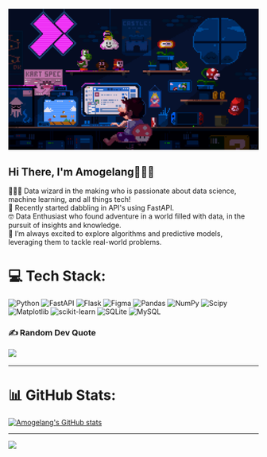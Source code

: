 ![Header Image](https://github.com/Just-Aymz/Just-Aymz/blob/main/coding_pixel_jeff.gif)

## Hi There, I'm Amogelang🙋🏾‍♂️

👨🏾‍💻 Data wizard in the making who is passionate about data science, machine learning, and all things tech!<br>
🌱 Recently started dabbling in API's using FastAPI.<br>
🤓 Data Enthusiast who found adventure in a world filled with data, in the pursuit of insights and knowledge.<br>
🤖 I’m always excited to explore algorithms and predictive models, leveraging them to tackle real-world problems.<br>

# 💻 Tech Stack:
![Python](https://img.shields.io/badge/python-3670A0?style=for-the-badge&logo=python&logoColor=ffdd54) ![FastAPI](https://img.shields.io/badge/FastAPI-005571?style=for-the-badge&logo=fastapi) ![Flask](https://img.shields.io/badge/flask-%23000.svg?style=for-the-badge&logo=flask&logoColor=white) ![Figma](https://img.shields.io/badge/figma-%23F24E1E.svg?style=for-the-badge&logo=figma&logoColor=white) ![Pandas](https://img.shields.io/badge/pandas-%23150458.svg?style=for-the-badge&logo=pandas&logoColor=white) ![NumPy](https://img.shields.io/badge/numpy-%23013243.svg?style=for-the-badge&logo=numpy&logoColor=white) ![Scipy](https://img.shields.io/badge/SciPy-%230C55A5.svg?style=for-the-badge&logo=scipy&logoColor=%white) ![Matplotlib](https://img.shields.io/badge/Matplotlib-%23ffffff.svg?style=for-the-badge&logo=Matplotlib&logoColor=black) ![scikit-learn](https://img.shields.io/badge/scikit--learn-%23F7931E.svg?style=for-the-badge&logo=scikit-learn&logoColor=white) ![SQLite](https://img.shields.io/badge/sqlite-%2307405e.svg?style=for-the-badge&logo=sqlite&logoColor=white) ![MySQL](https://img.shields.io/badge/mysql-4479A1.svg?style=for-the-badge&logo=mysql&logoColor=white)
### ✍️ Random Dev Quote
![](https://quotes-github-readme.vercel.app/api?type=horizontal&theme=radical)

---
<!-- Proudly created with GPRM ( https://gprm.itsvg.in ) -->
<!-- Github Stats from https://github.com/anuraghazra/github-readme-stats -->
# 📊 GitHub Stats:
[![Amogelang's GitHub stats](https://github-readme-stats.vercel.app/api?username=Just-Aymz&show_icons=true&theme=radical)](https://github.com/anuraghazra/github-readme-stats)

---
[![](https://visitcount.itsvg.in/api?id=Just-Aymz&icon=0&color=0)](https://visitcount.itsvg.in)
